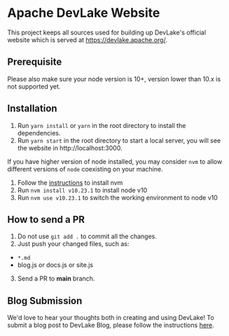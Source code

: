 # Apache DevLake Website

This project keeps all sources used for building up DevLake's official website which is served at https://devlake.apache.org/.

## Prerequisite


Please also make sure your node version is 10+, version lower than 10.x is not supported yet.

## Installation

1. Run `yarn install` or `yarn` in the root directory to install the dependencies.
2. Run `yarn start` in the root directory to start a local server, you will see the website in http://localhost:3000.

If you have higher version of node installed, you may consider `nvm` to allow different versions of `node` coexisting on your machine.

1. Follow the [instructions](http://nvm.sh) to install nvm
2. Run `nvm install v10.23.1` to install node v10
3. Run `nvm use v10.23.1` to switch the working environment to node v10

## How to send a PR

1. Do not use `git add .` to commit all the changes.
2. Just push your changed files, such as:
  * `*.md`
  * blog.js or docs.js or site.js
3. Send a PR to **main** branch.

## Blog Submission

We'd love to hear your thoughts both in creating and using DevLake! To submit a blog post to DevLake Blog, please follow the instructions [here](https://www.devlake.io/community//BlogSubmission).
